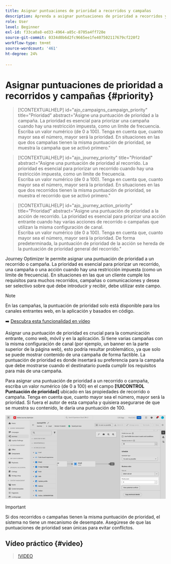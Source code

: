 ```yaml
---
title: Asignar puntuaciones de prioridad a recorridos y campañas
description: Aprenda a asignar puntuaciones de prioridad a recorridos y campañas.
role: User
level: Beginner
exl-id: f33ca0a8-ed33-4964-a85c-8705a4ff728e
source-git-commit: 0334d0b6d2fc9665ee1fe407502117679cf220f2
workflow-type: tm+mt
source-wordcount: '461'
ht-degree: 24%

---
```


# Asignar puntuaciones de prioridad a recorridos y campañas {#priority}

>[!CONTEXTUALHELP]
>id="ajo_campaigns_campaign_priority"
>title="Prioridad"
>abstract="Asigne una puntuación de prioridad a la campaña. La prioridad es esencial para priorizar una campaña cuando hay una restricción impuesta, como un límite de frecuencia.</br>Escriba un valor numérico (de 0 a 100). Tenga en cuenta que, cuanto mayor sea el número, mayor será la prioridad. En situaciones en las que dos campañas tienen la misma puntuación de prioridad, se muestra la campaña que se activó primero."

>[!CONTEXTUALHELP]
>id="ajo_journey_priority"
>title="Prioridad"
>abstract="Asigne una puntuación de prioridad al recorrido. La prioridad es esencial para priorizar un recorrido cuando hay una restricción impuesta, como un límite de frecuencia.</br>Escriba un valor numérico (de 0 a 100). Tenga en cuenta que, cuanto mayor sea el número, mayor será la prioridad. En situaciones en las que dos recorridos tienen la misma puntuación de prioridad, se muestra el recorrido que se activó primero."

>[!CONTEXTUALHELP]
>id="ajo_journey_action_priority"
>title="Prioridad"
>abstract="Asigne una puntuación de prioridad a la acción de recorrido. La prioridad es esencial para priorizar una acción entrante cuando hay varias acciones de recorrido o campañas que utilizan la misma configuración de canal.</br>Escriba un valor numérico (de 0 a 100). Tenga en cuenta que, cuanto mayor sea el número, mayor será la prioridad. De forma predeterminada, la puntuación de prioridad de la acción se hereda de la puntuación de prioridad general del recorrido."

Journey Optimizer le permite asignar una puntuación de prioridad a un recorrido o campaña. La prioridad es esencial para priorizar un recorrido, una campaña o una acción cuando hay una restricción impuesta (como un límite de frecuencia). En situaciones en las que un cliente cumple los requisitos para muchos recorridos, campañas o comunicaciones y desea ser selectivo sobre qué debe introducir y recibir, debe utilizar este campo.

>[!NOTE]
>
>En las campañas, la puntuación de prioridad solo está disponible para los canales entrantes web, en la aplicación y basados en código.

➡️ [Descubra esta funcionalidad en vídeo](#video)

Asignar una puntuación de prioridad es crucial para la comunicación entrante, como web, móvil y en la aplicación. Si tiene varias campañas con la misma configuración de canal (por ejemplo, un banner en la parte superior de la página web), esto podría resultar problemático, ya que solo se puede mostrar contenido de una campaña de forma factible. La puntuación de prioridad es donde insertará su preferencia para la campaña que debe mostrarse cuando el destinatario pueda cumplir los requisitos para más de una campaña.

Para asignar una puntuación de prioridad a un recorrido o campaña, escriba un valor numérico (de 0 a 100) en el campo **[!UICONTROL Puntuación de prioridad]** ubicado en las propiedades de recorrido o campaña. Tenga en cuenta que, cuanto mayor sea el número, mayor será la prioridad. Si fuera el autor de esta campaña y quisiera asegurarse de que se muestra su contenido, le daría una puntuación de 100.

![](assets/priority-score.png)

>[!IMPORTANT]
>
>Si dos recorridos o campañas tienen la misma puntuación de prioridad, el sistema no tiene un mecanismo de desempate. Asegúrese de que las puntuaciones de prioridad sean únicas para evitar conflictos.

## Vídeo práctico {#video}

>[!VIDEO](https://video.tv.adobe.com/v/3435529?quality=12)
